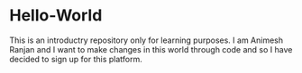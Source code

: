 # Hello-World
This is an introductry repository only for learning purposes.
I am Animesh Ranjan and I want to make changes in this world through code and so I have decided to sign up for this platform.
